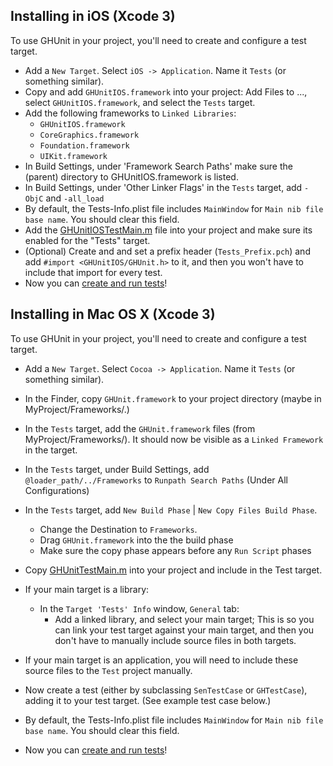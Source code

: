 
## Installing in iOS (Xcode 3)

To use GHUnit in your project, you'll need to create and configure a test target.

- Add a `New Target`. Select `iOS -> Application`. Name it `Tests` (or something similar).
- Copy and add `GHUnitIOS.framework` into your project: Add Files to ..., select `GHUnitIOS.framework`, and select the `Tests` target.
- Add the following frameworks to `Linked Libraries`:
   - `GHUnitIOS.framework`
   - `CoreGraphics.framework`
   - `Foundation.framework`
   - `UIKit.framework`
- In Build Settings, under 'Framework Search Paths' make sure the (parent) directory to GHUnitIOS.framework is listed.
- In Build Settings, under 'Other Linker Flags' in the `Tests` target, add `-ObjC` and `-all_load`
- By default, the Tests-Info.plist file includes `MainWindow` for `Main nib file base name`. You should clear this field.
- Add the [GHUnitIOSTestMain.m](http://github.com/gabriel/gh-unit/blob/master/Project-iOS/GHUnitIOSTestMain.m) file into your project and make sure its enabled for the "Tests" target.
- (Optional) Create and and set a prefix header (`Tests_Prefix.pch`) and add `#import <GHUnitIOS/GHUnit.h>` to it, and then you won't have to include that import for every test.
- Now you can [create and run tests](guide_testing.html)!



## Installing in Mac OS X (Xcode 3)

To use GHUnit in your project, you'll need to create and configure a test target.

- Add a `New Target`. Select `Cocoa -> Application`. Name it `Tests` (or something similar).
- In the Finder, copy `GHUnit.framework` to your project directory (maybe in MyProject/Frameworks/.)
- In the `Tests` target, add the `GHUnit.framework` files (from MyProject/Frameworks/). It should now be visible as a `Linked Framework` in the target. 
- In the `Tests` target, under Build Settings, add `@loader_path/../Frameworks` to `Runpath Search Paths` (Under All Configurations)
- In the `Tests` target, add `New Build Phase` | `New Copy Files Build Phase`. 
   - Change the Destination to `Frameworks`.
   - Drag `GHUnit.framework` into the the build phase
   - Make sure the copy phase appears before any `Run Script` phases 
- Copy [GHUnitTestMain.m](http://github.com/gabriel/gh-unit/tree/master/Classes-MacOSX/GHUnitTestMain.m) into your project and include in the Test target.

- If your main target is a library: 
   - In the `Target 'Tests' Info` window, `General` tab: 
       - Add a linked library, and select your main target; This is so you can link your test target against your main target, and then you don't have to manually include source files in both targets.
- If your main target is an application, you will need to include these source files to the `Test` project manually.

- Now create a test (either by subclassing `SenTestCase` or `GHTestCase`), adding it to your test target. (See example test case below.)
- By default, the Tests-Info.plist file includes `MainWindow` for `Main nib file base name`. You should clear this field.
- Now you can [create and run tests](guide_testing.html)!